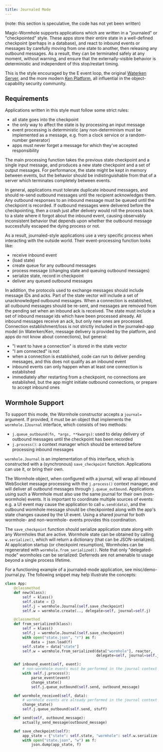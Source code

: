 ```yaml
---
title: Journaled Mode
---
```


(note: this section is speculative, the code has not yet been written)

Magic-Wormhole supports applications which are written in a "journaled" or
"checkpointed" style. These apps store their entire state in a well-defined
checkpoint (perhaps in a database), and react to inbound events or messages
by carefully moving from one state to another, then releasing any outbound
messages. As a result, they can be terminated safely at any moment, without
warning, and ensure that the externally-visible behavior is deterministic and
independent of this stop/restart timing.

This is the style encouraged by the E event loop, the
original [Waterken Server](http://waterken.sourceforge.net/), and the more
modern [Ken Platform](http://web.eecs.umich.edu/~tpkelly/Ken/), all
influential in the object-capability security community.

## Requirements

Applications written in this style must follow some strict rules:

* all state goes into the checkpoint
* the only way to affect the state is by processing an input message
* event processing is deterministic (any non-determinism must be implemented
  as a message, e.g. from a clock service or a random-number generator)
* apps must never forget a message for which they've accepted responsibility

The main processing function takes the previous state checkpoint and a single
input message, and produces a new state checkpoint and a set of output
messages. For performance, the state might be kept in memory between events,
but the behavior should be indistinguishable from that of a server which
terminates completely between events.

In general, applications must tolerate duplicate inbound messages, and should
re-send outbound messages until the recipient acknowledges them. Any outbound
responses to an inbound message must be queued until the checkpoint is
recorded. If outbound messages were delivered before the checkpointing, then
a crash just after delivery would roll the process back to a state where it
forgot about the inbound event, causing observably inconsistent behavior that
depends upon whether the outbound message successfully escaped the dying
process or not.

As a result, journaled-style applications use a very specific process when
interacting with the outside world. Their event-processing function looks
like:

* receive inbound event
* (load state)
* create queue for any outbound messages
* process message (changing state and queuing outbound messages)
* serialize state, record in checkpoint
* deliver any queued outbound messages

In addition, the protocols used to exchange messages should include message
IDs and acks. Part of the state vector will include a set of unacknowledged
outbound messages. When a connection is established, all outbound messages
should be re-sent, and messages are removed from the pending set when an
inbound ack is received. The state must include a set of inbound message ids
which have been processed already. All inbound messages receive an ack, but
only new ones are processed. Connection establishment/loss is not strictly
included in the journaled-app model (in Waterken/Ken, message delivery is
provided by the platform, and apps do not know about connections), but
general:

* "I want to have a connection" is stored in the state vector
* "I am connected" is not
* when a connection is established, code can run to deliver pending messages,
  and this does not qualify as an inbound event
* inbound events can only happen when at least one connection is established
* immediately after restarting from a checkpoint, no connections are
  established, but the app might initiate outbound connections, or prepare to
  accept inbound ones

## Wormhole Support

To support this mode, the Wormhole constructor accepts a `journal=` argument.
If provided, it must be an object that implements the `wormhole.IJournal`
interface, which consists of two methods:

* `j.queue_outbound(fn, *args, **kwargs)`: used to delay delivery of outbound
  messages until the checkpoint has been recorded
* `j.process()`: a context manager which should be entered before processing
  inbound messages

`wormhole.Journal` is an implementation of this interface, which is
constructed with a (synchronous) `save_checkpoint` function. Applications can
use it, or bring their own.

The Wormhole object, when configured with a journal, will wrap all inbound
WebSocket message processing with the `j.process()` context manager, and will
deliver all outbound messages through `j.queue_outbound`. Applications using
such a Wormhole must also use the same journal for their own (non-wormhole)
events. It is important to coordinate multiple sources of events: e.g. a UI
event may cause the application to call `w.send(data)`, and the outbound
wormhole message should be checkpointed along with the app's state changes
caused by the UI event. Using a shared journal for both wormhole- and
non-wormhole- events provides this coordination.

The `save_checkpoint` function should serialize application state along with
any Wormholes that are active. Wormhole state can be obtained by calling
`w.serialize()`, which will return a dictionary (that can be
JSON-serialized). At application startup (or checkpoint resumption),
Wormholes can be regenerated with `wormhole.from_serialized()`. Note that
only "delegated-mode" wormholes can be serialized: Deferreds are not amenable
to usage beyond a single process lifetime.

For a functioning example of a journaled-mode application, see
misc/demo-journal.py. The following snippet may help illustrate the concepts:

```python
class App:
    @classmethod
    def new(klass):
        self = klass()
        self.state = {}
        self.j = wormhole.Journal(self.save_checkpoint)
        self.w = wormhole.create(.., delegate=self, journal=self.j)

    @classmethod
    def from_serialized(klass):
        self = klass()
        self.j = wormhole.Journal(self.save_checkpoint)
        with open("state.json", "r") as f:
            data = json.load(f)
        self.state = data["state"]
        self.w = wormhole.from_serialized(data["wormhole"], reactor,
                                          delegate=self, journal=self.j)

    def inbound_event(self, event):
        # non-wormhole events must be performed in the journal context
        with self.j.process():
            parse_event(event)
            change_state()
            self.j.queue_outbound(self.send, outbound_message)

    def wormhole_received(self, data):
        # wormhole events are already performed in the journal context
        change_state()
        self.j.queue_outbound(self.send, stuff)

    def send(self, outbound_message):
        actually_send_message(outbound_message)

    def save_checkpoint(self):
        app_state = {"state": self.state, "wormhole": self.w.serialize()}
        with open("state.json", "w") as f:
            json.dump(app_state, f)
```
